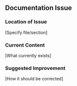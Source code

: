 ## Documentation Issue
### Location of Issue
[Specify file/section]

### Current Content
[What currently exists]

### Suggested Improvement
[How it should be corrected]